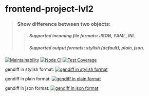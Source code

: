 # frontend-project-lvl2

> ### Show difference between two objects:
>> ##### Supported incoming file formats: JSON, YAML, INI.
>> ##### Supported output formats: stylish (default), plain, json.

[![Maintainability](https://api.codeclimate.com/v1/badges/2068638216ca262b66d5/maintainability)](https://codeclimate.com/github/aemelianovich/frontend-project-lvl2/maintainability)
[![Node CI](https://github.com/aemelianovich/frontend-project-lvl2/workflows/Node%20CI/badge.svg)](https://github.com/aemelianovich/frontend-project-lvl2/actions)
[![Test Coverage](https://api.codeclimate.com/v1/badges/2068638216ca262b66d5/test_coverage)](https://codeclimate.com/github/aemelianovich/frontend-project-lvl2/test_coverage)

gendiff in stylish format:
[![gendiff in stylish format](https://asciinema.org/a/1Jot1HMeOLeeUWzOfwG7S5JOB.svg)](https://asciinema.org/a/1Jot1HMeOLeeUWzOfwG7S5JOB)

gendiff in plain format:
[![gendiff in plain format](https://asciinema.org/a/zqK27pISl94dLchdP1txC4M4X.svg)](https://asciinema.org/a/zqK27pISl94dLchdP1txC4M4X)


gendiff in json format:
[![gendiff in json format](https://asciinema.org/a/4OoJLTPO7Q524hqIt9Uikadje.svg)](https://asciinema.org/a/4OoJLTPO7Q524hqIt9Uikadje)


